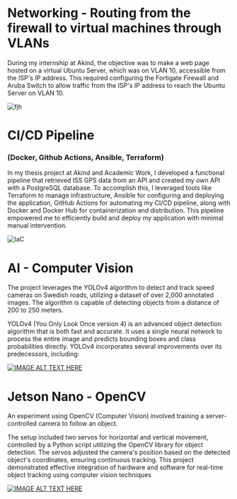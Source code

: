 # Networking - Routing from the firewall to virtual machines through VLANs

During my internship at Akind, the objective was to make a web page hosted on a virtual Ubuntu Server, which was on VLAN 10, accessible from the ISP's IP address. This required configuring the Fortigate Firewall and Aruba Switch to allow traffic from the ISP's IP address to reach the Ubuntu Server on VLAN 10.

![fjh](https://github.com/aCybernomad/Projekt/assets/148804486/3e75ae1c-1685-4351-997e-c46c81882b86)


# CI/CD Pipeline 
### (Docker, Github Actions, Ansible, Terraform) 

In my thesis project at Akind and Academic Work, I developed a functional pipeline that retrieved ISS GPS data from an API and created my own API with a PostgreSQL database. To accomplish this, I leveraged tools like Terraform to manage infrastructure, Ansible for configuring and deploying the application, GitHub Actions for automating my CI/CD pipeline, along with Docker and Docker Hub for containerization and distribution. This pipeline empowered me to efficiently build and deploy my application with minimal manual intervention.

![IaC](https://github.com/aCybernomad/Projekt/assets/148804486/1f5e8914-168d-4e38-8f8b-da7dd6563d9e)


# AI - Computer Vision
The project leverages the YOLOv4 algorithm to detect and track speed cameras on Swedish roads, utilizing a dataset of over 2,000 annotated images. The algorithm is capable of detecting objects from a distance of 200 to 250 meters.

YOLOv4 (You Only Look Once version 4) is an advanced object detection algorithm that is both fast and accurate. It uses a single neural network to process the entire image and predicts bounding boxes and class probabilities directly. YOLOv4 incorporates several improvements over its predecessors, including:

[![IMAGE ALT TEXT HERE](https://i9.ytimg.com/vi_webp/s2JpXa-B5aQ/mqdefault.webp?v=60454f69&sqp=CMDr0bIG&rs=AOn4CLA5xxsIYwTyjVz59gkHi_SOhTMdPA)](https://www.youtube.com/watch?v=s2JpXa-B5aQ)

# Jetson Nano - OpenCV

An experiment using OpenCV (Computer Vision) involved training a server-controlled camera to follow an object. 

The setup included two servos for horizontal and vertical movement, controlled by a Python script utilizing the OpenCV library for object detection. The servos adjusted the camera's position based on the detected object's coordinates, ensuring continuous tracking. This project demonstrated effective integration of hardware and software for real-time object tracking using computer vision techniques​ 

[![IMAGE ALT TEXT HERE](
https://i9.ytimg.com/vi_webp/ixaLQBo2JrQ/mq2.webp?sqp=CJT_0rIG-oaymwEmCMACELQB8quKqQMa8AEB-AH-CYAC0AWKAgwIABABGGUgWChNMA8=&rs=AOn4CLDutTTLXlL778_JBYZzUvR7CAiPFQ)](
https://youtu.be/ixaLQBo2JrQ)

